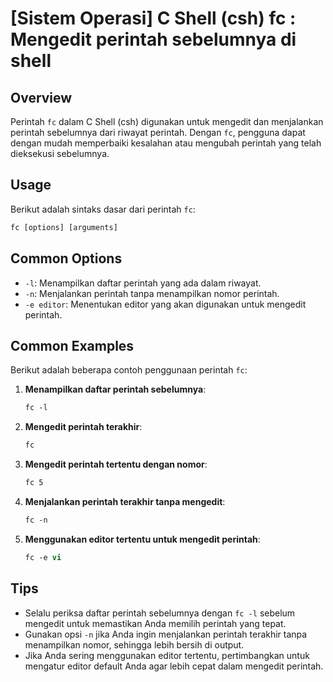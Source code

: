 # [Sistem Operasi] C Shell (csh) fc <Mengedit dan menjalankan perintah sebelumnya>: Mengedit perintah sebelumnya di shell

## Overview
Perintah `fc` dalam C Shell (csh) digunakan untuk mengedit dan menjalankan perintah sebelumnya dari riwayat perintah. Dengan `fc`, pengguna dapat dengan mudah memperbaiki kesalahan atau mengubah perintah yang telah dieksekusi sebelumnya.

## Usage
Berikut adalah sintaks dasar dari perintah `fc`:

```csh
fc [options] [arguments]
```

## Common Options
- `-l`: Menampilkan daftar perintah yang ada dalam riwayat.
- `-n`: Menjalankan perintah tanpa menampilkan nomor perintah.
- `-e editor`: Menentukan editor yang akan digunakan untuk mengedit perintah.

## Common Examples
Berikut adalah beberapa contoh penggunaan perintah `fc`:

1. **Menampilkan daftar perintah sebelumnya**:
   ```csh
   fc -l
   ```

2. **Mengedit perintah terakhir**:
   ```csh
   fc
   ```

3. **Mengedit perintah tertentu dengan nomor**:
   ```csh
   fc 5
   ```

4. **Menjalankan perintah terakhir tanpa mengedit**:
   ```csh
   fc -n
   ```

5. **Menggunakan editor tertentu untuk mengedit perintah**:
   ```csh
   fc -e vi
   ```

## Tips
- Selalu periksa daftar perintah sebelumnya dengan `fc -l` sebelum mengedit untuk memastikan Anda memilih perintah yang tepat.
- Gunakan opsi `-n` jika Anda ingin menjalankan perintah terakhir tanpa menampilkan nomor, sehingga lebih bersih di output.
- Jika Anda sering menggunakan editor tertentu, pertimbangkan untuk mengatur editor default Anda agar lebih cepat dalam mengedit perintah.